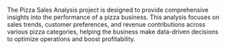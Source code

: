 The Pizza Sales Analysis project is designed to provide comprehensive insights into the performance of a pizza business. This analysis focuses on sales trends, customer preferences, and revenue contributions across various pizza categories, helping the business make data-driven decisions to optimize operations and boost profitability.
